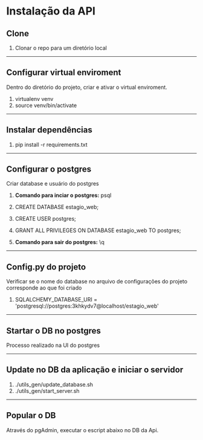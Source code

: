 # Instalação da API


## Clone

1. Clonar o repo para um diretório local

---

## Configurar virtual enviroment

Dentro do diretório do projeto, criar e ativar o virtual enviroment.

1. virtualenv venv
2. source venv/bin/activate

---

## Instalar dependências

1. pip install -r requirements.txt

---

## Configurar o postgres

Criar database e usuário do postgres

1. **Comando para inciar o postgres:** psql

2. CREATE DATABASE estagio_web;
3. CREATE USER postgres;
4. GRANT ALL PRIVILEGES ON DATABASE estagio_web TO postgres;

5. **Comando para sair do postgres:** \q

---

## Config.py do projeto

Verificar se o nome do database no arquivo de configurações do projeto corresponde ao que foi criado

1. SQLALCHEMY_DATABASE_URI = 'postgresql://postgres:3khkydv7@localhost/estagio_web'

---

## Startar o DB no postgres

Processo realizado na UI do postgres

---

## Update no DB da aplicação e iniciar o servidor

1. ./utils_gen/update_database.sh
2. ./utils_gen/start_server.sh 

---

## Popular o DB

Através do pgAdmin, executar o escript abaixo no DB da Api.

